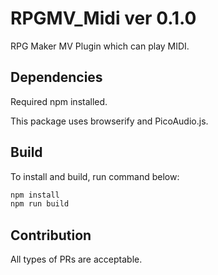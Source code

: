 # RPGMV_Midi ver 0.1.0

RPG Maker MV Plugin which can play MIDI.

## Dependencies

Required npm installed.

This package uses browserify and PicoAudio.js.

## Build

To install and build, run command below:

```sh
npm install
npm run build
```

## Contribution

All types of PRs are acceptable.
